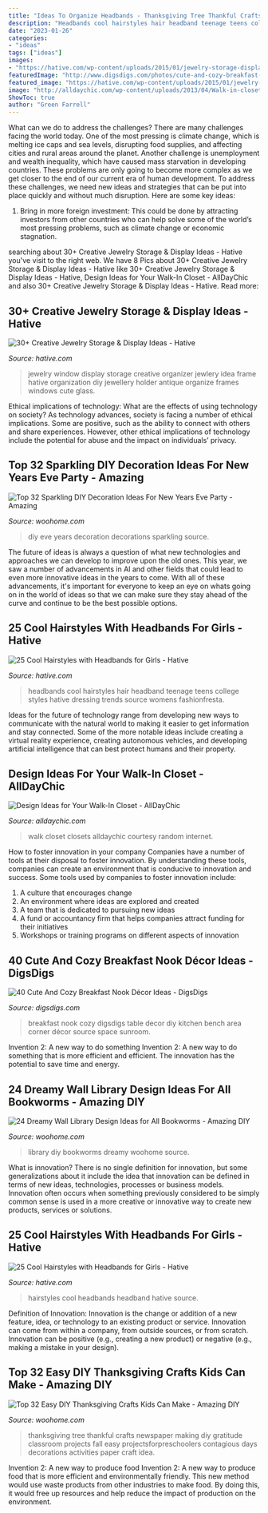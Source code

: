 ```yaml
---
title: "Ideas To Organize Headbands - Thanksgiving Tree Thankful Crafts Newspaper Making Diy Gratitude Classroom Projects Fall Easy Projectsforpreschoolers Contagious Days Decorations Activities Paper Craft Idea"
description: "Headbands cool hairstyles hair headband teenage teens college styles hative dressing trends source womens fashionfresta"
date: "2023-01-26"
categories:
- "ideas"
tags: ["ideas"]
images:
- "https://hative.com/wp-content/uploads/2015/01/jewelry-storage-display-ideas/7-old-window-jewlery-organizer.jpg"
featuredImage: "http://www.digsdigs.com/photos/cute-and-cozy-breakfast-nook-decor-ideas-20.jpg"
featured_image: "https://hative.com/wp-content/uploads/2015/01/jewelry-storage-display-ideas/7-old-window-jewlery-organizer.jpg"
image: "http://alldaychic.com/wp-content/uploads/2013/04/Walk-in-closets-19.jpg"
ShowToc: true
author: "Green Farrell"
---
```



What can we do to address the challenges?
There are many challenges facing the world today. One of the most pressing is climate change, which is melting ice caps and sea levels, disrupting food supplies, and affecting cities and rural areas around the planet. Another challenge is unemployment and wealth inequality, which have caused mass starvation in developing countries. 
These problems are only going to become more complex as we get closer to the end of our current era of human development. To address these challenges, we need new ideas and strategies that can be put into place quickly and without much disruption. Here are some key ideas: 

1) Bring in more foreign investment: This could be done by attracting investors from other countries who can help solve some of the world’s most pressing problems, such as climate change or economic stagnation.

	

		
searching about 30+ Creative Jewelry Storage &amp; Display Ideas - Hative you've visit to the right web. We have 8 Pics about 30+ Creative Jewelry Storage &amp; Display Ideas - Hative like 30+ Creative Jewelry Storage &amp; Display Ideas - Hative, Design Ideas for Your Walk-In Closet - AllDayChic and also 30+ Creative Jewelry Storage &amp; Display Ideas - Hative. Read more:
		
    
## 30+ Creative Jewelry Storage &amp; Display Ideas - Hative

<img loading=lazy src="https://hative.com/wp-content/uploads/2015/01/jewelry-storage-display-ideas/7-old-window-jewlery-organizer.jpg" onerror="this.onerror=null;this.src='https://tse2.mm.bing.net/th?id=OIP.xKrukaXhNGuixr3g9MZL6wHaLy&amp;pid=15.1';" alt="30+ Creative Jewelry Storage &amp; Display Ideas - Hative">

_Source: hative.com_

>jewelry window display storage creative organizer jewlery idea frame hative organization diy jewellery holder antique organize frames windows cute glass. 

	

Ethical implications of technology: What are the effects of using technology on society?
As technology advances, society is facing a number of ethical implications. Some are positive, such as the ability to connect with others and share experiences. However, other ethical implications of technology include the potential for abuse and the impact on individuals’ privacy.

    
## Top 32 Sparkling DIY Decoration Ideas For New Years Eve Party - Amazing

<img loading=lazy src="https://www.woohome.com/wp-content/uploads/2013/12/diy-new-year-eve-decorations-20.jpg" onerror="this.onerror=null;this.src='https://tse3.mm.bing.net/th?id=OIP.o9Nc2ChZElrNrT0siW87FQHaLE&amp;pid=15.1';" alt="Top 32 Sparkling DIY Decoration Ideas For New Years Eve Party - Amazing">

_Source: woohome.com_

>diy eve years decoration decorations sparkling source. 

	

The future of ideas is always a question of what new technologies and approaches we can develop to improve upon the old ones. This year, we saw a number of advancements in AI and other fields that could lead to even more innovative ideas in the years to come. With all of these advancements, it's important for everyone to keep an eye on whats going on in the world of ideas so that we can make sure they stay ahead of the curve and continue to be the best possible options.

    
## 25 Cool Hairstyles With Headbands For Girls - Hative

<img loading=lazy src="https://hative.com/wp-content/uploads/2015/02/headband-hairstyles/14-cool-hairstyles-with-headbands-for-girls.jpg" onerror="this.onerror=null;this.src='https://tse3.mm.bing.net/th?id=OIP.-XL1fhVl4o5YECAuI_uscQHaLD&amp;pid=15.1';" alt="25 Cool Hairstyles with Headbands for Girls - Hative">

_Source: hative.com_

>headbands cool hairstyles hair headband teenage teens college styles hative dressing trends source womens fashionfresta. 

	

Ideas for the future of technology range from developing new ways to communicate with the natural world to making it easier to get information and stay connected. Some of the more notable ideas include creating a virtual reality experience, creating autonomous vehicles, and developing artificial intelligence that can best protect humans and their property.

    
## Design Ideas For Your Walk-In Closet - AllDayChic

<img loading=lazy src="http://alldaychic.com/wp-content/uploads/2013/04/Walk-in-closets-19.jpg" onerror="this.onerror=null;this.src='https://tse1.mm.bing.net/th?id=OIP.qctjTWhDb9fGWAzw1dhGiQHaL3&amp;pid=15.1';" alt="Design Ideas for Your Walk-In Closet - AllDayChic">

_Source: alldaychic.com_

>walk closet closets alldaychic courtesy random internet. 

	

How to foster innovation in your company
Companies have a number of tools at their disposal to foster innovation. By understanding these tools, companies can create an environment that is conducive to innovation and success. 
Some tools used by companies to foster innovation include: 

1. A culture that encourages change 
2. An environment where ideas are explored and created 
3. A team that is dedicated to pursuing new ideas 
4. A fund or accountancy firm that helps companies attract funding for their initiatives 
5. Workshops or training programs on different aspects of innovation 

    
## 40 Cute And Cozy Breakfast Nook Décor Ideas - DigsDigs

<img loading=lazy src="http://www.digsdigs.com/photos/cute-and-cozy-breakfast-nook-decor-ideas-20.jpg" onerror="this.onerror=null;this.src='https://tse2.mm.bing.net/th?id=OIP.DyoQQlROt2S9rn8b5dGj4wHaJ3&amp;pid=15.1';" alt="40 Cute And Cozy Breakfast Nook Décor Ideas - DigsDigs">

_Source: digsdigs.com_

>breakfast nook cozy digsdigs table decor diy kitchen bench area corner décor source space sunroom. 

	

Invention 2: A new way to do something
Invention 2: A new way to do something that is more efficient and efficient. The innovation has the potential to save time and energy.

    
## 24 Dreamy Wall Library Design Ideas For All Bookworms - Amazing DIY

<img loading=lazy src="http://www.woohome.com/wp-content/uploads/2015/08/wall-library-ideas-woohome-19.jpg" onerror="this.onerror=null;this.src='https://tse4.mm.bing.net/th?id=OIP.s5BvUEcHhcp2BjWYefx6dwHaLH&amp;pid=15.1';" alt="24 Dreamy Wall Library Design Ideas for All Bookworms - Amazing DIY">

_Source: woohome.com_

>library diy bookworms dreamy woohome source. 

	

What is innovation?
There is no single definition for innovation, but some generalizations about it include the idea that innovation can be defined in terms of new ideas, technologies, processes or business models. Innovation often occurs when something previously considered to be simply common sense is used in a more creative or innovative way to create new products, services or solutions.

    
## 25 Cool Hairstyles With Headbands For Girls - Hative

<img loading=lazy src="https://hative.com/wp-content/uploads/2015/02/headband-hairstyles/18-cool-hairstyles-with-headbands-for-girls.jpg" onerror="this.onerror=null;this.src='https://tse3.mm.bing.net/th?id=OIP.OEv3k8tnqWYchBvPAqQXrgHaLo&amp;pid=15.1';" alt="25 Cool Hairstyles with Headbands for Girls - Hative">

_Source: hative.com_

>hairstyles cool headbands headband hative source. 

	

Definition of Innovation:
Innovation is the change or addition of a new feature, idea, or technology to an existing product or service. Innovation can come from within a company, from outside sources, or from scratch. Innovation can be positive (e.g., creating a new product) or negative (e.g., making a mistake in your design).

    
## Top 32 Easy DIY Thanksgiving Crafts Kids Can Make - Amazing DIY

<img loading=lazy src="http://www.woohome.com/wp-content/uploads/2013/11/Thanksgiving-Crafts-Kids-Can-Make-29.jpg" onerror="this.onerror=null;this.src='https://tse2.mm.bing.net/th?id=OIP.sKiBbTtZrke5txgb334BhwHaKS&amp;pid=15.1';" alt="Top 32 Easy DIY Thanksgiving Crafts Kids Can Make - Amazing DIY">

_Source: woohome.com_

>thanksgiving tree thankful crafts newspaper making diy gratitude classroom projects fall easy projectsforpreschoolers contagious days decorations activities paper craft idea. 

	

Invention 2: A new way to produce food
Invention 2: A new way to produce food that is more efficient and environmentally friendly. This new method would use waste products from other industries to make food. By doing this, it would free up resources and help reduce the impact of production on the environment.


